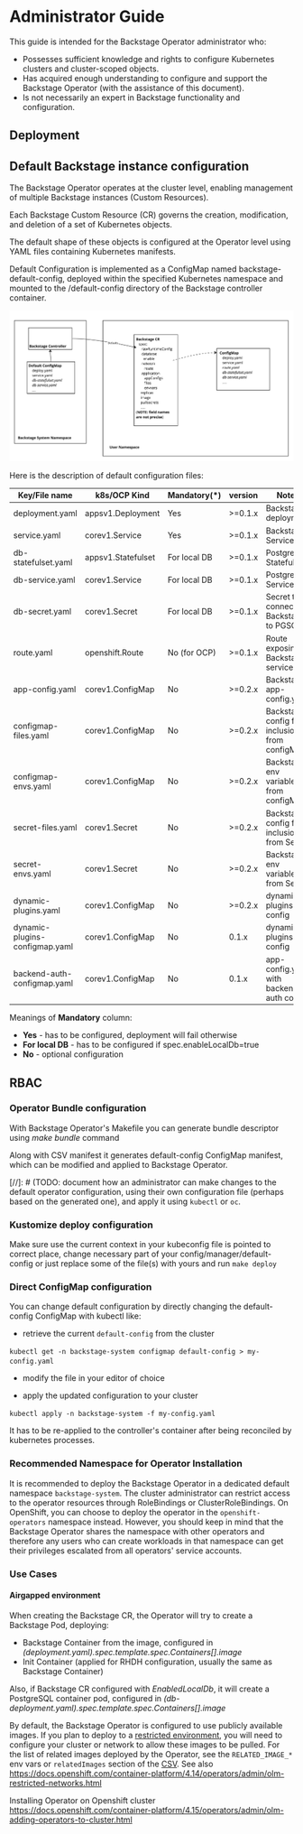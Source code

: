 # Administrator Guide

This guide is intended for the Backstage Operator administrator who:

* Possesses sufficient knowledge and rights to configure Kubernetes clusters and cluster-scoped objects.
* Has acquired enough understanding to configure and support the Backstage Operator (with the assistance of this document).
* Is not necessarily an expert in Backstage functionality and configuration.

## Deployment

## Default Backstage instance configuration

The Backstage Operator operates at the cluster level, enabling management of multiple Backstage instances (Custom Resources).

Each Backstage Custom Resource (CR) governs the creation, modification, and deletion of a set of Kubernetes objects.

The default shape of these objects is configured at the Operator level using YAML files containing Kubernetes manifests.

Default Configuration is implemented as a ConfigMap named backstage-default-config, deployed within the specified Kubernetes namespace and mounted to the /default-config directory of the Backstage controller container.

![Backstage Default ConfigMap and CR](images/backstage_admin_configmap_and_cr.jpg)

Here is the description of default configuration files:

| Key/File name                  | k8s/OCP Kind       | Mandatory(*) | version | Notes                                           |
|--------------------------------|--------------------|--------------|---------|-------------------------------------------------|
| deployment.yaml                | appsv1.Deployment  | Yes          | >=0.1.x | Backstage deployment                            |
| service.yaml                   | corev1.Service     | Yes          | >=0.1.x | Backstage Service                               |
| db-statefulset.yaml            | appsv1.Statefulset | For local DB | >=0.1.x | PostgreSQL StatefulSet                          |    
| db-service.yaml                | corev1.Service     | For local DB | >=0.1.x | PostgreSQL Service                              |
| db-secret.yaml                 | corev1.Secret      | For local DB | >=0.1.x | Secret to connect Backstage to PGSQL            |
| route.yaml                     | openshift.Route    | No (for OCP) | >=0.1.x | Route exposing Backstage service                |
| app-config.yaml                | corev1.ConfigMap   | No           | >=0.2.x | Backstage app-config.yaml                       |
| configmap-files.yaml           | corev1.ConfigMap   | No           | >=0.2.x | Backstage config file inclusions from configMap |
| configmap-envs.yaml            | corev1.ConfigMap   | No           | >=0.2.x | Backstage env variables from configMap          |
| secret-files.yaml              | corev1.Secret      | No           | >=0.2.x | Backstage config file inclusions from Secret    |
| secret-envs.yaml               | corev1.Secret      | No           | >=0.2.x | Backstage env variables from Secret             |
| dynamic-plugins.yaml           | corev1.ConfigMap   | No           | >=0.2.x | dynamic-plugins config                          |
| dynamic-plugins-configmap.yaml | corev1.ConfigMap   | No           | 0.1.x   | dynamic-plugins config                          |
| backend-auth-configmap.yaml    | corev1.ConfigMap   | No           | 0.1.x   | app-config.yaml with backend auth config        |

Meanings of **Mandatory** column: 
- **Yes** - has to be configured, deployment will fail otherwise
- **For local DB** - has to be configured if spec.enableLocalDb=true
- **No** - optional configuration

## RBAC
  
### Operator Bundle configuration 

With Backstage Operator's Makefile you can generate bundle descriptor using *make bundle* command

Along with CSV manifest it generates default-config ConfigMap manifest, which can be modified and applied to Backstage Operator.

[//]: # (TODO: document how an administrator can make changes to the default operator configuration, using their own configuration file (perhaps based on the generated one), and apply it using `kubectl` or `oc`.

### Kustomize deploy configuration

Make sure use the current context in your kubeconfig file is pointed to correct place, change necessary part of your config/manager/default-config or just replace some of the file(s) with yours and run
``
make deploy
``

### Direct ConfigMap configuration

You can change default configuration by directly changing the default-config ConfigMap with kubectl like:

 - retrieve the current `default-config` from the cluster

``
kubectl get -n backstage-system configmap default-config > my-config.yaml
``

- modify the file in your editor of choice

- apply the updated configuration to your cluster

``
  kubectl apply -n backstage-system -f my-config.yaml
``

It has to be re-applied to the controller's container after being reconciled by kubernetes processes.

### Recommended Namespace for Operator Installation
It is recommended to deploy the Backstage Operator in a dedicated default namespace `backstage-system`. The cluster administrator can restrict access to the operator resources through RoleBindings or ClusterRoleBindings. On OpenShift, you can choose to deploy the operator in the `openshift-operators` namespace instead. However, you should keep in mind that the Backstage Operator shares the namespace with other operators and therefore any users who can create workloads in that namespace can get their privileges escalated from all operators' service accounts.

### Use Cases

#### Airgapped environment

When creating the Backstage CR, the Operator will try to create a Backstage Pod, deploying:
- Backstage Container from the image, configured in *(deployment.yaml).spec.template.spec.Containers[].image*
- Init Container (applied for RHDH configuration, usually the same as Backstage Container)

Also, if Backstage CR configured with *EnabledLocalDb*,  it will create a PostgreSQL container pod, configured in *(db-deployment.yaml).spec.template.spec.Containers[].image*

By default, the Backstage Operator is configured to use publicly available images.
If you plan to deploy to a [restricted environment](https://docs.openshift.com/container-platform/4.14/operators/admin/olm-restricted-networks.html),
you will need to configure your cluster or network to allow these images to be pulled.
For the list of related images deployed by the Operator, see the `RELATED_IMAGE_*` env vars or `relatedImages` section of the [CSV](../bundle/manifests/backstage-operator.clusterserviceversion.yaml).
See also https://docs.openshift.com/container-platform/4.14/operators/admin/olm-restricted-networks.html


Installing Operator on Openshift cluster
https://docs.openshift.com/container-platform/4.15/operators/admin/olm-adding-operators-to-cluster.html 